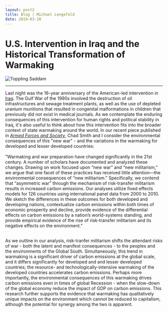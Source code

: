```yaml
---
layout: post2
title: Blog | Michael Lengefeld
date: 2019-03-20
---
```

<h1><b>U.S. Intervention in Iraq and the Historical Transformation of Warmaking</b></h1>
<div class="w3-container w3-center">
    <img src="https://static.independent.co.uk/s3fs-public/thumbnails/image/2013/02/11/14/v2v2-SaddamStatueIraq.jpg?w968h681" alt="Toppling Saddam">
    </div>
  <hr>
  <div class="background">
    <div class="transbox">
Last night was the 16-year anniversary of the American-led intervention in <a href="https://theintercept.com/2018/04/09/video-a-brief-history-of-u-s-intervention-in-iraq-over-the-past-half-century/">Iraq</a>. The Gulf War of the 1990s involved the destruction of oil infrastructures and sewage treatment plants, as well as the use of depleted uranium munitions that resulted in congenital malformations in children that previously did not exist in medical journals. As we contemplate the enduring consequences of this intervention for human rights and political stability in Iraq, it's also useful to think about how this intervention fits into the broader context of state warmaking around the world. In our recent piece published in <a href="https://journals.sagepub.com/doi/10.1177/0095327X19832615"><i>Armed Forces and Society</i></a>, Chad Smith and I consider the environmental consequences of this "new war" - and the variations in the warmaking for developed and lesser developed countries:<br><br>
"Warmaking and war preparation have changed significantly in the 21st century. A number of scholars have documented and analyzed these changes. Drawing on work focused upon “new war” and “new militarism,” we argue that one facet of these practices has received little attention—the environmental consequences of “new militarism.” Specifically, we contend that “asymmetric war” through the mechanism of risk-transfer militarism results in increased carbon emissions. Our analyses utilize fixed effects models for 126 countries using international panel data from 2000 to 2010. We sketch the differences in these outcomes for both developed and developing nations, contextualize carbon emissions within both times of economic prosperity and decline, provide evidence of the differential effects on carbon emissions by a nation’s world-systems standing, and provide empirical evidence of the rise of risk-transfer militarism and its negative effects on the environment."<br><br>

As we outline in our analysis, risk-tranfer militarism shifts the attendant risks of war - both the latent and manifest consequences - to the peoples and the environments of the Global South. Simultaneously, this trend in warmaking is a significant driver of carbon emissions at the global scale, and it differs significantly for developed and and lesser developed countries; the resource- and technologically-intensive warmaking of the developed countries accelerates carbon emissions. Perhaps more importantly, the environmental consequences of this warmaking drives carbon emissions even in times of global Recession - when the slow-down of the global economy reduce the impact of GDP on carbon emissions. This research further supports the evidence that warmaking has qualitatively unique impacts on the environment which cannot be reduced to capitalism, although the potential for synergy among the two is apparent.
</div>
</div>


